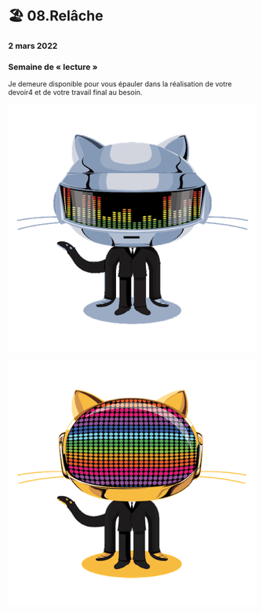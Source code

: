# 🏖 08.Relâche

### 2 mars 2022

### Semaine de « lecture »

Je demeure disponible pour vous épauler dans la réalisation de votre devoir4 et de votre travail final au besoin.

![Thomas Bangalter, chevalier de l'ordre des Arts et des Lettres de France.](../.gitbook/assets/daftpunktocat-thomas.gif)

![Guillaume de Homem-Christo, chevalier de l’ordre des Arts et des Lettres de France.](../.gitbook/assets/daftpunktocat-guy.gif)
